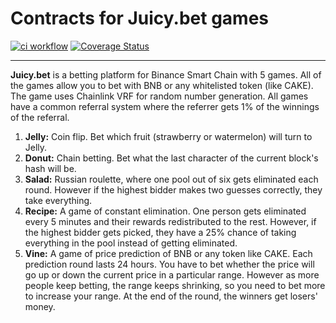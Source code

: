 # Contracts for Juicy.bet games

[![ci workflow](https://github.com/juicybet/contracts/actions/workflows/ci.yml/badge.svg)](https://github.com/juicybet/contracts/actions/workflows/ci.yml) [![Coverage Status](https://coveralls.io/repos/github/juicybet/contracts/badge.svg?branch=main)](https://coveralls.io/github/juicybet/contracts?branch=main)

---

**Juicy.bet** is a betting platform for Binance Smart Chain with 5 games. All of the games allow you to bet with BNB or any whitelisted token (like CAKE). The game uses Chainlink VRF for random number generation. All games have a common referral system where the referrer gets 1% of the winnings of the referral.

1. **Jelly:** Coin flip. Bet which fruit (strawberry or watermelon) will turn to Jelly.
2. **Donut:** Chain betting. Bet what the last character of the current block's hash will be.
3. **Salad:** Russian roulette, where one pool out of six gets eliminated each round. However if the highest bidder makes two guesses correctly, they take everything.
4. **Recipe:** A game of constant elimination. One person gets eliminated every 5 minutes and their rewards redistributed to the rest. However, if the highest bidder gets picked, they have a 25% chance of taking everything in the pool instead of getting eliminated.
5. **Vine:** A game of price prediction of BNB or any token like CAKE. Each prediction round lasts 24 hours. You have to bet whether the price will go up or down the current price in a particular range. However as more people keep betting, the range keeps shrinking, so you need to bet more to increase your range. At the end of the round, the winners get losers' money.

